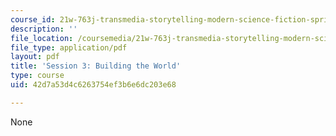 ```yaml
---
course_id: 21w-763j-transmedia-storytelling-modern-science-fiction-spring-2014
description: ''
file_location: /coursemedia/21w-763j-transmedia-storytelling-modern-science-fiction-spring-2014/42d7a53d4c6263754ef3b6e6dc203e68_MIT21W_763JS14_Session_3.pdf
file_type: application/pdf
layout: pdf
title: 'Session 3: Building the World'
type: course
uid: 42d7a53d4c6263754ef3b6e6dc203e68

---
```

None